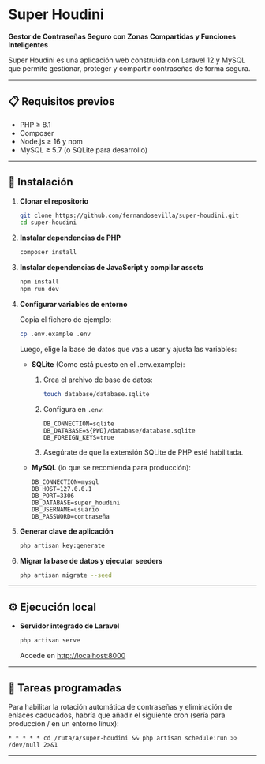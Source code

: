 # Super Houdini

**Gestor de Contraseñas Seguro con Zonas Compartidas y Funciones Inteligentes**

Super Houdini es una aplicación web construida con Laravel 12 y MySQL que permite gestionar, proteger y compartir contraseñas de forma segura.

---

## 📋 Requisitos previos

* PHP ≥ 8.1
* Composer
* Node.js ≥ 16 y npm
* MySQL ≥ 5.7 (o SQLite para desarrollo)
---

## 🚀 Instalación

1. **Clonar el repositorio**

   ```bash
   git clone https://github.com/fernandosevilla/super-houdini.git
   cd super-houdini
   ```

2. **Instalar dependencias de PHP**

   ```bash
   composer install
   ```

3. **Instalar dependencias de JavaScript y compilar assets**

   ```bash
   npm install
   npm run dev
   ```

4. **Configurar variables de entorno**

   Copia el fichero de ejemplo:

   ```bash
   cp .env.example .env
   ```

   Luego, elige la base de datos que vas a usar y ajusta las variables:

   * **SQLite** (Como está puesto en el .env.example):

     1. Crea el archivo de base de datos:

        ```bash
        touch database/database.sqlite
        ```
     2. Configura en `.env`:

        ```dotenv
        DB_CONNECTION=sqlite
        DB_DATABASE=${PWD}/database/database.sqlite
        DB_FOREIGN_KEYS=true
        ```
     3. Asegúrate de que la extensión SQLite de PHP esté habilitada.

   * **MySQL** (lo que se recomienda para producción):

     ```dotenv
     DB_CONNECTION=mysql
     DB_HOST=127.0.0.1
     DB_PORT=3306
     DB_DATABASE=super_houdini
     DB_USERNAME=usuario
     DB_PASSWORD=contraseña
     ```

5. **Generar clave de aplicación**

   ```bash
   php artisan key:generate
   ```

6. **Migrar la base de datos y ejecutar seeders**

   ```bash
   php artisan migrate --seed
   ```

---

## ⚙️ Ejecución local

* **Servidor integrado de Laravel**

  ```bash
  php artisan serve
  ```

  Accede en [http://localhost:8000](http://localhost:8000)

---

## 📅 Tareas programadas

Para habilitar la rotación automática de contraseñas y eliminación de enlaces caducados, habría que añadir el siguiente cron (sería para producción / en un entorno linux):

```cron
* * * * * cd /ruta/a/super-houdini && php artisan schedule:run >> /dev/null 2>&1
```

---

